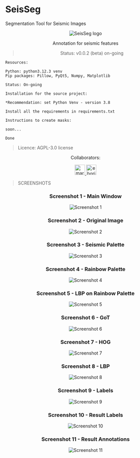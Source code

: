 # SeisSeg
Segmentation Tool for Seismic Images


<div align="center"><img src="./img/seisseg_logo_cc.svg" alt="SeisSeg logo" />

Annotation for seismic features

> Status: v0.0.2 (beta) on-going


</div>

```
Resources:

Python: python3.12.3 venv
Pip packages: Pillow, PyQt5, Numpy, Matplotlib

Status: On-going
```

```
Installation for the source project:

*Recommendation: set Python Venv - version 3.8

Install all the requirements in requirements.txt
```

```
Instructions to create masks:

soon...

Done

```
> Licence: AGPL-3.0 license

<!-- <style>
  .row {
    width: 100%;
    display: flex;
    flex-direction: row;
    justify-content: center;
  }
  

  p {
    width: 100%;
    display: flex;
    justify-content: center;
    flex-direction: row;
  }
</style> -->
<!-- <p>Collaborators:</p> -->

<div align="center" class="row">

Collaborators:

<a class="block" href="https://github.com/marcfreir" style="border-radius: 50% !important;">
  <img src="https://avatars.githubusercontent.com/u/12809691?v=4" alt="marcfreir" size="32" height="32" width="32" data-view-component="true" class="avatar circle">
</a>

<a class="block" href="https://github.com/eborin" style="border-radius: 50% !important;">
  <img src="https://avatars.githubusercontent.com/u/11522111?v=4" alt="eborin" size="32" height="32" width="32" data-view-component="true" class="avatar circle">
</a>


</div>



> SCREENSHOTS
<div align="center">

### Screenshot 1 - Main Window
<img src="screenshots/img1.png" alt="Screenshot 1" />

### Screenshot 2 - Original Image

<img src="screenshots/img2.png" alt="Screenshot 2" />

### Screenshot 3 - Seismic Palette

<img src="screenshots/img3.png" alt="Screenshot 3" />

### Screenshot 4 - Rainbow Palette

<img src="screenshots/img4.png" alt="Screenshot 4" />

### Screenshot 5 - LBP on Rainbow Palette

<img src="screenshots/img5.png" alt="Screenshot 5" />

### Screenshot 6 - GoT

<img src="screenshots/img6.png" alt="Screenshot 6" />

### Screenshot 7 - HOG

<img src="screenshots/img7.png" alt="Screenshot 7" />

### Screenshot 8 - LBP

<img src="screenshots/img8.png" alt="Screenshot 8" />

### Screenshot 9 - Labels

<img src="screenshots/img9.png" alt="Screenshot 9" />

### Screenshot 10 - Result Labels

<img src="screenshots/img10.png" alt="Screenshot 10" />

### Screenshot 11 - Result Annotations

<img src="screenshots/img11.png" alt="Screenshot 11" />
</div>
